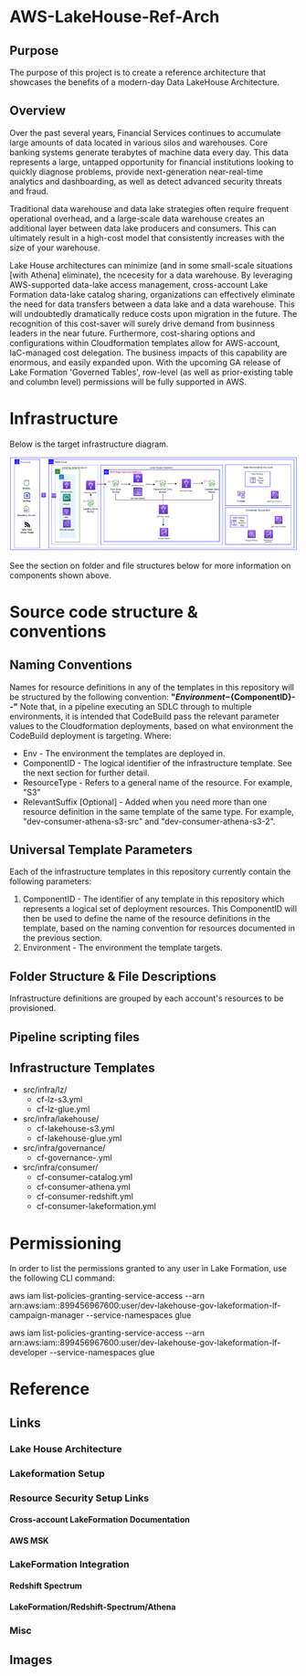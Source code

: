 # AWS-LakeHouse-Ref-Arch

## Purpose
The purpose of this project is to create a reference architecture that showcases the benefits of a modern-day Data LakeHouse Architecture.

## Overview
Over the past several years, Financial Services continues to accumulate large amounts of data located in various silos and warehouses. Core banking systems generate terabytes of machine data every day. This data represents a large, untapped opportunity for financial institutions looking to quickly diagnose problems, provide next-generation near-real-time analytics and dashboarding, as well as detect advanced security threats and fraud.

Traditional data warehouse and data lake strategies often require frequent operational overhead, and a large-scale data warehouse creates an additional layer between data lake producers and consumers. This can ultimately result in a high-cost model that consistently increases with the size of your warehouse.

Lake House architectures can minimize (and in some small-scale situations [with Athena] eliminate), the ncecesity for a data warehouse. By leveraging AWS-supported data-lake access management, cross-account Lake Formation data-lake catalog sharing, organizations can effectively eliminate the need for data transfers between a data lake and a data warehouse. This will undoubtedly dramatically reduce costs upon migration in the future. The recognition of this cost-saver will surely drive demand from businness leaders in the near future. Furthermore, cost-sharing options and configurations within Cloudformation templates allow for AWS-account, IaC-managed cost delegation. The business impacts of this capability are enormous, and easily expanded upon. With the upcoming GA release of Lake Formation 'Governed Tables', row-level (as well as prior-existing table and columbn level) permissions will be fully supported in AWS.

# Infrastructure
Below is the target infrastructure diagram.

![TARGET ARCH DIAGRAM]

See the section on folder and file structures below for more information on components shown above.

# Source code structure & conventions
## Naming Conventions
Names for resource definitions in any of the templates in this repository will be structured by the following convention:
**"${Environment}-${ComponentID}-<ResourceType>-<RelevantSuffix>"**
Note that, in a pipeline executing an SDLC through to multiple environments, it is intended that CodeBuild pass the relevant parameter values to the Cloudformation deployments, based on what environment the CodeBuild deployment is targeting.
Where:
- Env - The environment the templates are deployed in.
- ComponentID - The logical identifier of the infrastructure template. See the next section for further detail.
- ResourceType - Refers to a general name of the resource. For example, "S3"
- RelevantSuffix [Optional] - Added when you need more than one resource definition in the same template of the same type. For example, "dev-consumer-athena-s3-src" and "dev-consumer-athena-s3-2".

## Universal Template Parameters
Each of the infrastructure templates in this repository currently contain the following parameters:
1) ComponentID - The identifier of any template in this repository which represents a logical set of deployment resources. This ComponentID will then be used to define the name of the resource definitions in the template, based on the naming convention for resources documented in the previous section.
2) Environment - The environment the template targets.

## Folder Structure & File Descriptions
Infrastructure definitions are grouped by each account's resources to be provisioned.
## Pipeline scripting files
## Infrastructure Templates
- src/infra/lz/
  - cf-lz-s3.yml
  - cf-lz-glue.yml
- src/infra/lakehouse/
  - cf-lakehouse-s3.yml
  - cf-lakehouse-glue.yml
- src/infra/governance/
  - cf-governance-.yml
- src/infra/consumer/
  - cf-consumer-catalog.yml
  - cf-consumer-athena.yml
  - cf-consumer-redshift.yml
  - cf-consumer-lakeformation.yml

# Permissioning
In order to list the permissions granted to any user in Lake Formation, use the following CLI command:

aws iam list-policies-granting-service-access --arn arn:aws:iam::899456967600:user/dev-lakehouse-gov-lakeformation-lf-campaign-manager --service-namespaces glue

aws iam list-policies-granting-service-access --arn arn:aws:iam::899456967600:user/dev-lakehouse-gov-lakeformation-lf-developer --service-namespaces glue


# Reference

## Links

### Lake House Architecture
[Redshift/Lake House Architecture]: https://aws.amazon.com/redshift/lake-house-architecture/ 
[Data Lake and Data Mesh Architectures]: https://aws.amazon.com/blogs/big-data/design-a-data-mesh-architecture-using-aws-lake-formation-and-aws-glue/
[Databricks Definitive Lake House Concepts]: https://databricks.com/research/lakehouse-a-new-generation-of-open-platforms-that-unify-data-warehousing-and-advanced-analytics
[Lake House Self-Service Analytics Power Point]: https://pages.awscloud.com/rs/112-TZM-766/images/EV_deploy-lake-house-architecture-to-enable-self-service-analytics-with-aws-lake-formation_Jul-2021.pdf

### Lakeformation Setup
[Changing default Lakeformation Security Settings]: https://docs.aws.amazon.com/lake-formation/latest/dg/change-settings.html 
[Resource Linking a Shared Catalog Database]: https://docs.aws.amazon.com/lake-formation/latest/dg/creating-resource-links.html
[Sharing Catalog Resources X-ACNT]: https://docs.aws.amazon.com/lake-formation/latest/dg/sharing-catalog-resources.html
[Video - Data Mesh Architecture on AWS]: https://www.youtube.com/watch?v=YPYODx4Pfdc
[Lake Formation Governed Tables]: https://aws.amazon.com/blogs/big-data/part-1-effective-data-lakes-using-aws-lake-formation-part-1-getting-started-with-governed-tables/

### Resource Security Setup Links
#### Cross-account LakeFormation Documentation
[X-ACNT LAKEFORMATION DOCS]: https://docs.aws.amazon.com/lake-formation/latest/dg/access-control-cross-account.html
#### AWS MSK
[MSK CF TLS CONGIF]: https://docs.aws.amazon.com/AWSCloudFormation/latest/UserGuide/aws-properties-msk-cluster-tls.html

### LakeFormation Integration
#### Redshift Spectrum
[Spectrum/LakeFormation]: https://docs.aws.amazon.com/redshift/latest/dg/spectrum-lake-formation.html
[Athena Federated Query??]: https://github.com/awslabs/aws-athena-query-federation/blob/master/athena-example/athena-example.yaml
[AWS RedshiftSpectrum POC]: https://github.com/aws-samples/aws-redshift-spectrum-poc/blob/master/cf-templates/redshift-spectrum-poc-env.template
#### LakeFormation/Redshift-Spectrum/Athena
[To create an IAM role for Amazon Redshift using an AWS Glue Data Catalog enabled for AWS Lake Formation]: https://docs.aws.amazon.com/redshift/latest/dg/c-getting-started-using-spectrum-create-role.html#spectrum-get-started-create-role-lake-formation

### Misc
[DataBrew Blog with Example CF Stack]: https://aws.amazon.com/blogs/big-data/preparing-data-for-ml-models-using-aws-glue-databrew-in-a-jupyter-notebook/

## Images
[TARGET ARCH DIAGRAM]: ./resources/images/lakehouse-ref-arch-1.png "Reference Architecture Diagram"
[THE LAKE HOUSE APPROACH]: ./resources/images/aws-the-lake-house-approach.png "\"The Lake House Approach\""